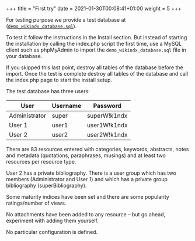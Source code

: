 +++
title = "First try"
date = 2021-01-30T00:08:41+01:00
weight = 5
+++

For testing purpose we provide a test database at ([`demo_wikindx_database.sql`](../demo_wikindx_database.sql)).

To test it follow the instructions in the Install section. But instead of starting the installation by calling the index.php script the first time, use a MySQL client such as phpMyAdmin to import the `demo_wikindx_database.sql` file in your database.
 
If you skipped this last point, destroy all tables of the database before the import. Once the test is complete destroy all tables of the database and call the index.php page to start the install setup.

The test database has three users:

|User          | Username | Password
|--------------|----------|-------------
|Administrator | super    | superW!k1ndx
|User 1        | user1    | user1W!k1ndx
|User 2        | user2    | user2W!k1ndx


There are 83 resources entered with categories, keywords, abstracts,
notes and metadata (quotations, paraphrases, musings) and at least two
resources per resource type.

User 2 has a private bibliography. There is a user group which has two
members (Administrator and User 1) and which has a private group bibliography
(superBibliography).

Some maturity indices have been set and there are some popularity
ratings/number of views.

No attachments have been added to any resource – but go ahead, experiment with adding them yourself.

No particular configuration is defined. 
